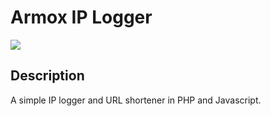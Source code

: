 # Armox IP Logger
![](https://github.com/ClementMichaux/simple-iplogger-and-url-shortener/blob/main/demo.gif)

## Description
A simple IP logger and URL shortener in PHP and Javascript.
